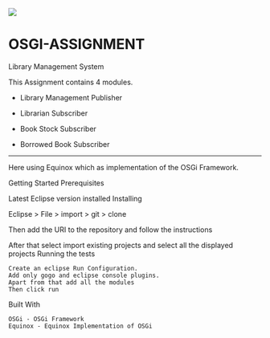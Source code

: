 ![](https://pandao.github.io/editor.md/images/logos/editormd-logo-180x180.png)
# OSGI-ASSIGNMENT
Library Management System 

This Assignment contains 4 modules. 


+ Library Management Publisher
    
+ Librarian Subscriber

+ Book Stock Subscriber

+ Borrowed Book Subscriber
----
     
      
Here using Equinox which as implementation of the OSGi Framework.

Getting Started
Prerequisites

Latest Eclipse version installed
Installing

Eclipse > File > import > git > clone

Then add the URI to the repository and follow the instructions

After that select import existing projects and select all the displayed projects
Running the tests

    Create an eclipse Run Configuration.
    Add only gogo and eclipse console plugins.
    Apart from that add all the modules
    Then click run

Built With

    OSGi - OSGi Framework
    Equinox - Equinox Implementation of OSGi
